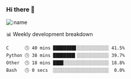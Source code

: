 ### Hi there 👋

<!--
**lv2020/lv2020** is a ✨ _special_ ✨ repository because its `README.md` (this file) appears on your GitHub profile.

Here are some ideas to get you started:

- 🔭 I’m currently working on ...
- 🌱 I’m currently learning ...
- 👯 I’m looking to collaborate on ...
- 🤔 I’m looking for help with ...
- 💬 Ask me about ...
- 📫 How to reach me: ...
- 😄 Pronouns: ...
- ⚡ Fun fact: ...
-->
![:name](https://count.getloli.com/get/@:lv2020)
 <!-- waka-box start -->
📊 Weekly development breakdown
```text
C      🕓 40 mins ████████▋░░░░░░░░░░░░ 41.5%
Python 🕓 38 mins ████████▎░░░░░░░░░░░░ 39.7%
Other  🕓 18 mins ███▉░░░░░░░░░░░░░░░░░ 18.8%
Bash   🕓 0 secs  ░░░░░░░░░░░░░░░░░░░░░  0.0%
```
<!-- Powered by https://github.com/YouEclipse/waka-box-go . -->
<!-- waka-box end -->
